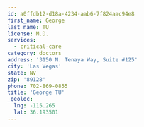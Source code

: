 ```yaml
---
id: a0ffdb12-d18a-4234-aab6-7f824aac94e8
first_name: George
last_name: TU
license: M.D.
services:
  - critical-care
category: doctors
address: '3150 N. Tenaya Way, Suite #125'
city: 'Las Vegas'
state: NV
zip: '89128'
phone: 702-869-0855
title: 'George TU'
_geoloc:
  lng: -115.265
  lat: 36.193501
---
```

